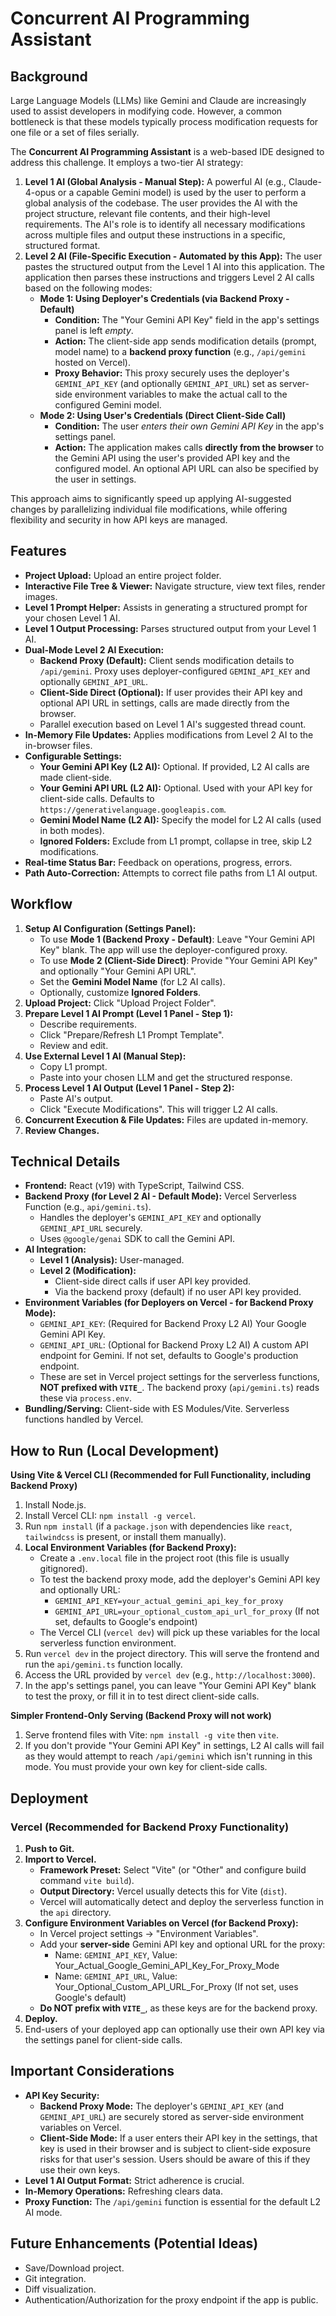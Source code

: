 # Concurrent AI Programming Assistant

## Background

Large Language Models (LLMs) like Gemini and Claude are increasingly used to assist developers in modifying code. However, a common bottleneck is that these models typically process modification requests for one file or a set of files serially.

The **Concurrent AI Programming Assistant** is a web-based IDE designed to address this challenge. It employs a two-tier AI strategy:

1.  **Level 1 AI (Global Analysis - Manual Step):** A powerful AI (e.g., Claude-4-opus or a capable Gemini model) is used by the user to perform a global analysis of the codebase. The user provides the AI with the project structure, relevant file contents, and their high-level requirements. The AI's role is to identify all necessary modifications across multiple files and output these instructions in a specific, structured format.
2.  **Level 2 AI (File-Specific Execution - Automated by this App):** The user pastes the structured output from the Level 1 AI into this application. The application then parses these instructions and triggers Level 2 AI calls based on the following modes:
    *   **Mode 1: Using Deployer's Credentials (via Backend Proxy - Default)**
        *   **Condition:** The "Your Gemini API Key" field in the app's settings panel is left *empty*.
        *   **Action:** The client-side app sends modification details (prompt, model name) to a **backend proxy function** (e.g., `/api/gemini` hosted on Vercel).
        *   **Proxy Behavior:** This proxy securely uses the deployer's `GEMINI_API_KEY` (and optionally `GEMINI_API_URL`) set as server-side environment variables to make the actual call to the configured Gemini model.
    *   **Mode 2: Using User's Credentials (Direct Client-Side Call)**
        *   **Condition:** The user *enters their own Gemini API Key* in the app's settings panel.
        *   **Action:** The application makes calls **directly from the browser** to the Gemini API using the user's provided API key and the configured model. An optional API URL can also be specified by the user in settings.

This approach aims to significantly speed up applying AI-suggested changes by parallelizing individual file modifications, while offering flexibility and security in how API keys are managed.

## Features

*   **Project Upload:** Upload an entire project folder.
*   **Interactive File Tree & Viewer:** Navigate structure, view text files, render images.
*   **Level 1 Prompt Helper:** Assists in generating a structured prompt for your chosen Level 1 AI.
*   **Level 1 Output Processing:** Parses structured output from your Level 1 AI.
*   **Dual-Mode Level 2 AI Execution:**
    *   **Backend Proxy (Default):** Client sends modification details to `/api/gemini`. Proxy uses deployer-configured `GEMINI_API_KEY` and optionally `GEMINI_API_URL`.
    *   **Client-Side Direct (Optional):** If user provides their API key and optional API URL in settings, calls are made directly from the browser.
    *   Parallel execution based on Level 1 AI's suggested thread count.
*   **In-Memory File Updates:** Applies modifications from Level 2 AI to the in-browser files.
*   **Configurable Settings:**
    *   **Your Gemini API Key (L2 AI):** Optional. If provided, L2 AI calls are made client-side.
    *   **Your Gemini API URL (L2 AI):** Optional. Used with your API key for client-side calls. Defaults to `https://generativelanguage.googleapis.com`.
    *   **Gemini Model Name (L2 AI):** Specify the model for L2 AI calls (used in both modes).
    *   **Ignored Folders:** Exclude from L1 prompt, collapse in tree, skip L2 modifications.
*   **Real-time Status Bar:** Feedback on operations, progress, errors.
*   **Path Auto-Correction:** Attempts to correct file paths from L1 AI output.

## Workflow

1.  **Setup AI Configuration (Settings Panel):**
    *   To use **Mode 1 (Backend Proxy - Default)**: Leave "Your Gemini API Key" blank. The app will use the deployer-configured proxy.
    *   To use **Mode 2 (Client-Side Direct)**: Provide "Your Gemini API Key" and optionally "Your Gemini API URL".
    *   Set the **Gemini Model Name** (for L2 AI calls).
    *   Optionally, customize **Ignored Folders**.
2.  **Upload Project:** Click "Upload Project Folder".
3.  **Prepare Level 1 AI Prompt (Level 1 Panel - Step 1):**
    *   Describe requirements.
    *   Click "Prepare/Refresh L1 Prompt Template".
    *   Review and edit.
4.  **Use External Level 1 AI (Manual Step):**
    *   Copy L1 prompt.
    *   Paste into your chosen LLM and get the structured response.
5.  **Process Level 1 AI Output (Level 1 Panel - Step 2):**
    *   Paste AI's output.
    *   Click "Execute Modifications". This will trigger L2 AI calls.
6.  **Concurrent Execution & File Updates:** Files are updated in-memory.
7.  **Review Changes.**

## Technical Details

*   **Frontend:** React (v19) with TypeScript, Tailwind CSS.
*   **Backend Proxy (for Level 2 AI - Default Mode):** Vercel Serverless Function (e.g., `api/gemini.ts`).
    *   Handles the deployer's `GEMINI_API_KEY` and optionally `GEMINI_API_URL` securely.
    *   Uses `@google/genai` SDK to call the Gemini API.
*   **AI Integration:**
    *   **Level 1 (Analysis):** User-managed.
    *   **Level 2 (Modification):**
        *   Client-side direct calls if user API key provided.
        *   Via the backend proxy (default) if no user API key provided.
*   **Environment Variables (for Deployers on Vercel - for Backend Proxy Mode):**
    *   `GEMINI_API_KEY`: (Required for Backend Proxy L2 AI) Your Google Gemini API Key.
    *   `GEMINI_API_URL`: (Optional for Backend Proxy L2 AI) A custom API endpoint for Gemini. If not set, defaults to Google's production endpoint.
    *   These are set in Vercel project settings for the serverless functions, **NOT prefixed with `VITE_`**. The backend proxy (`api/gemini.ts`) reads these via `process.env`.
*   **Bundling/Serving:** Client-side with ES Modules/Vite. Serverless functions handled by Vercel.

## How to Run (Local Development)

**Using Vite & Vercel CLI (Recommended for Full Functionality, including Backend Proxy)**
1.  Install Node.js.
2.  Install Vercel CLI: `npm install -g vercel`.
3.  Run `npm install` (if a `package.json` with dependencies like `react`, `tailwindcss` is present, or install them manually).
4.  **Local Environment Variables (for Backend Proxy):**
    *   Create a `.env.local` file in the project root (this file is usually gitignored).
    *   To test the backend proxy mode, add the deployer's Gemini API key and optionally URL:
        *   `GEMINI_API_KEY=your_actual_gemini_api_key_for_proxy`
        *   `GEMINI_API_URL=your_optional_custom_api_url_for_proxy` (If not set, defaults to Google's endpoint)
    *   The Vercel CLI (`vercel dev`) will pick up these variables for the local serverless function environment.
5.  Run `vercel dev` in the project directory. This will serve the frontend and run the `api/gemini.ts` function locally.
6.  Access the URL provided by `vercel dev` (e.g., `http://localhost:3000`).
7.  In the app's settings panel, you can leave "Your Gemini API Key" blank to test the proxy, or fill it in to test direct client-side calls.

**Simpler Frontend-Only Serving (Backend Proxy will not work)**
1.  Serve frontend files with Vite: `npm install -g vite` then `vite`.
2.  If you don't provide "Your Gemini API Key" in settings, L2 AI calls will fail as they would attempt to reach `/api/gemini` which isn't running in this mode. You must provide your own key for client-side calls.

## Deployment

### Vercel (Recommended for Backend Proxy Functionality)

1.  **Push to Git.**
2.  **Import to Vercel.**
    *   **Framework Preset:** Select "Vite" (or "Other" and configure build command `vite build`).
    *   **Output Directory:** Vercel usually detects this for Vite (`dist`).
    *   Vercel will automatically detect and deploy the serverless function in the `api` directory.
3.  **Configure Environment Variables on Vercel (for Backend Proxy):**
    *   In Vercel project settings -> "Environment Variables".
    *   Add your **server-side** Gemini API key and optional URL for the proxy:
        *   Name: `GEMINI_API_KEY`, Value: Your_Actual_Google_Gemini_API_Key_For_Proxy_Mode
        *   Name: `GEMINI_API_URL`, Value: Your_Optional_Custom_API_URL_For_Proxy (If not set, uses Google's default)
    *   **Do NOT prefix with `VITE_`**, as these keys are for the backend proxy.
4.  **Deploy.**
5.  End-users of your deployed app can optionally use their own API key via the settings panel for client-side calls.

## Important Considerations

*   **API Key Security:**
    *   **Backend Proxy Mode:** The deployer's `GEMINI_API_KEY` (and `GEMINI_API_URL`) are securely stored as server-side environment variables on Vercel.
    *   **Client-Side Mode:** If a user enters their API key in the settings, that key is used in their browser and is subject to client-side exposure risks for that user's session. Users should be aware of this if they use their own keys.
*   **Level 1 AI Output Format:** Strict adherence is crucial.
*   **In-Memory Operations:** Refreshing clears data.
*   **Proxy Function:** The `/api/gemini` function is essential for the default L2 AI mode.

## Future Enhancements (Potential Ideas)

*   Save/Download project.
*   Git integration.
*   Diff visualization.
*   Authentication/Authorization for the proxy endpoint if the app is public.
